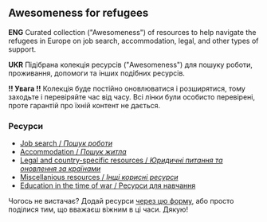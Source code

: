 ## Awesomeness for refugees
**ENG** Curated collection ("Awesomeness") of resources to help navigate the refugees in Europe on job search, accommodation, legal, and other types of support.

**UKR** Підібрана колекція ресурсів ("Awesomeness") для пошуку роботи, проживання, допомоги та інших подібних ресурсів.

**!! Увага !!** Колекція буде постійно оновлюватися і розширятися, тому заходьте і перевіряйте час від часу. Всі лінки були особисто перевірені, проте гарантій про їхній контент не дається.

### Ресурси

* [Job search / _Пошук роботи_](content/job_search.md)
* [Accommodation / _Пошук житла_](content/accommodation.md)
* [Legal and country-specific resources / _Юридичні питання та оновлення за країнами_](content/legal.md)
* [Miscellanious resources / _Інщі корисні ресурси_](content/misc.md)
* [Education in the time of war / Ресурси для навчання](content/education.md)

Чогось не вистачає? Додай ресурси [через цю форму](https://docs.google.com/forms/d/e/1FAIpQLSecFTM6L5tsFEDgfmxSzEMplG3YSja_ncb561XlC4RuOBJiQg/viewform?usp=sf_link), або просто поділися тим, що вважаєш віжним в ці часи. Дякую!